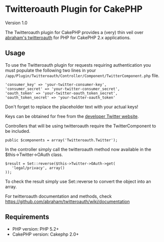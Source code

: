 # Twitteroauth Plugin for CakePHP #

Version 1.0

The Twitteroauth plugin for CakePHP provides a (very) thin veil over [abraham&#39;s twitteroauth](https://github.com/abraham/twitteroauth) for PHP for CakePHP 2.x applications.

## Usage ##

To use the Twitteroauth plugin for requests requiring authentication you must populate the following two lines in your `/app/Plugin/Twitteroauth/Controller/Component/TwitterComponent.php` file.

    'consumer_key' => 'your-twitter-consumer-key',
    'consumer_secret' => 'your-twitter-consumer_secret',
    'oauth_token' => 'your-twitter-oauth_token_secret',
    'oauth_token_secret' => 'your-twitter-oauth_token'

Don't forget to replace the placeholder text with your actual keys!

Keys can be obtained for free from the [developer Twitter website](https://dev.twitter.com).

Controllers that will be using twitteroauth require the TwitterComponent to be included.

    public $components = array('Twitteroauth.Twitter');

In the controller simply call the twitteroauth method now available in the $this->Twitter->OAuth class.

    $result = Set::reverse($this->Twitter->OAuth->get(
       'legal/privacy', array()
    ));

To check the result simply use Set::reverse to convert the object into an array.

For twitteroauth documentation and methods, check https://github.com/abraham/twitteroauth/wiki/documentation

## Requirements ##

* PHP version: PHP 5.2+
* CakePHP version: Cakephp 2.0+